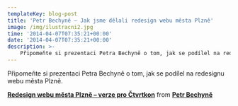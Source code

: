 ```yaml
---
templateKey: blog-post
title: 'Petr Bechyně – Jak jsme dělali redesign webu města Plzně'
image: /img/ilustracni2.jpg
time: '2014-04-07T07:35:21+00:00'
date: '2014-04-07T07:35:21+00:00'
description: >-
    Připomeňte si prezentaci Petra Bechyně o tom, jak se podílel na redesignu webu města Plzně.    Redesign webu města Plzně – verze pro Čtvrtkon  from Petr Bechyně...
---
```

Připomeňte si prezentaci Petra Bechyně o tom, jak se podílel na redesignu webu města Plzně.

  **[Redesign webu města Plzně – verze pro Čtvrtkon](https://www.slideshare.net/bechyne/redesign-33192415 "Redesign webu města Plzně - verze pro Čtvrtkon")**  from **[Petr Bechyně](http://www.slideshare.net/bechyne)**